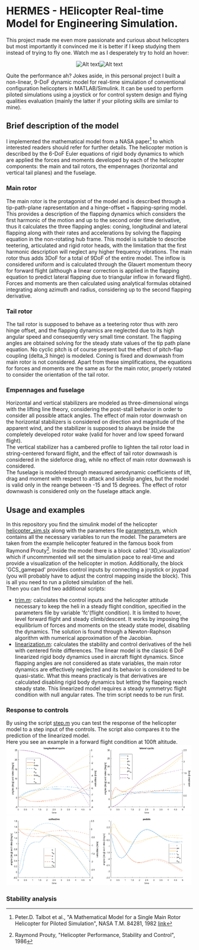 # HERMES - HElicopter Real-time Model for Engineering Simulation. 
This project made me even more passionate and curious about helicopters but most importantly it convinced me it is better if I keep studying them instead of trying to fly one. Watch me as I desperately try to hold an hover:
<p align="center">
<img src="/media/hover_piloting.gif" alt="Alt text" width="400"/><img src="/media/joystick.gif" alt="Alt text" width="200"/>
</p>
Quite the performance ah?
Jokes aside, in this personal project I built a non-linear, 9-DoF dynamic model for real-time simulation of conventional configuration helicopters in MATLAB/Simulink. It can be used to perform piloted simulations using a joystick or for control system design and flying qualities evaluation (mainly the latter if your piloting skills are similar to mine).

## Brief description of the model
I implemented the mathematical model from a NASA paper[^1] to which interested readers should refer for further details. The helicopter motion is described by the 6-DoF Euler equations of rigid body dynamics to which are applied the forces and moments developed by each of the helicopter components: the main and tail rotors, the empennages (horizontal and vertical tail planes) and the fuselage.
### Main rotor
The main rotor is the protagonist of the model and is described through a tip-path-plane rapresentation and a hinge-offset + flapping-spring model. This provides a description of the flapping dynamics which considers the first harmonic of the motion and up to the second order time derivative, thus it calculates the three flapping angles: coning, longitudinal and lateral flapping along with their rates and accelerations by solving the flapping equation in the non-rotating hub frame. This model is suitable to describe teetering, articulated and rigid rotor heads, with the limitation that the first harmonic description will neglect any higher frequency vibrations. The main rotor thus adds 3DoF for a total of 9DoF of the entire model. The inflow is considered uniform and is calculated through the Glauert momentum theory for forward flight (although a linear correction is applied in the flapping equation to predict lateral flapping due to triangular inflow in forward flight). Forces and moments are then calculated using analytical formulas obtained integrating along azimuth and radius, considering up to the second flapping derivative. 
### Tail rotor
The tail rotor is supposed to behave as a teetering rotor thus with zero hinge offset, and the flapping dynamics are neglected due to its high angular speed and consequently very small time constant. The flapping angles are obtained solving for the steady state values of the tip path plane equation. No cyclic pitch is of course present but the effect of pitch-flap coupling (delta_3 hinge) is modeled. Coning is fixed and downwash from main rotor is not considered. Apart from these simplifications, the equations for forces and moments are the same as for the main rotor, properly rotated to consider the orientation of the tail rotor.
### Empennages and fuselage 
Horizontal and vertical stabilizers are modeled as three-dimensional wings with the lifting line theory, considering the post-stall behavior in order to consider all possible attack angles. The effect of main rotor downwash on the horizontal stabilizers is considered on direction and magnitude of the apparent wind, and the stabilizer is supposed to always be inside the completely developed rotor wake (valid for hover and low speed forward flight).\
The vertical stabilizer has a cambered profile to lighten the tail rotor load in string-centered forward flight, and the effect of tail rotor downwash is considered in the sideforce drag, while no effect of main rotor downwash is considered.\
The fuselage is modeled through measured aerodynamic coefficients of lift, drag and moment with respect to attack and sideslip angles, but the model is valid only in the reange between -15 and 15 degrees. The effect of rotor downwash is considered only on the fuselage attack angle.

## Usage and examples 
In this repository you find the simulink model of the helicopter [helicopter_sim.slx](/helicopter_sim.slx) along with the parameters file [parameters.m](/parameters.m), which contains all the necessary variables to run the model. The parameters are taken from the example helicopter featured in the famous book from Raymond Prouty[^2]. Inside the model there is a block called '3D_visualization' which if uncommmented will set the simulation pace to real-time and provide a visualization of the helicopter in motion. Additionally, the block 'GCS_gamepad' provides control inputs by connecting a joystick or joypad (you will probably have to adjust the control mapping inside the block). This is all you need to run a piloted simulation of the heli.\
Then you can find two additional scripts:
- [trim.m](/trim.m): calculates the control inputs and the helicopter attitude necessary to keep the heli in a steady flight condition, specified in the parameters file by variable 'fc'(flight condition). It is limited to hover, level forward flight and steady climb/descent. It works by imposing the equilibrium of forces and moments on the steady state model, disabling the dynamics. The solution is found through a Newton-Raphson algorithm with numerical approximation of the Jacobian.
- [linearization.m](7linearization.m): calculates the stability and control derivatives of the heli with centered finite differences. The linear model is the classic 6 DoF linearized rigid body dynamics used in aircraft flight dynamics. Since flapping angles are not considered as state variables, the main rotor dynamics are effectively neglected and its behavior is considered to be quasi-static. What this means practicaly is that derivatives are calculated disabling rigid body dynamics but letting the flapping reach steady state. This linearized model requires a steady symmetryc flight condition with null angular rates. The trim script needs to be run first.

### Response to controls
By using the script [step.m](/step.m) you can test the response of the helicopter model to a step input of the controls. The script also compares it to the prediction of the linearized model.\
Here you see an example in a forward flight condition at 100ft altitude.\
<img src="/media/lon_cyc_step_ff_60kn.png" alt="Alt text" width="250"/><img src="/media/lat_cyc_step_ff_60kn.png" alt="Alt text" width="250"/>
<img src="/media/coll_step_ff_60kn.png" alt="Alt text" width="250"/><img src="/media/ped_step_ff_60kn.png" alt="Alt text" width="250"/>

### Stability analysis

[^1]: Peter.D. Talbot et al., "A Mathematical Model for a Single Main Rotor Helicopter for Piloted Simulation", NASA T.M. 84281, 1982 [link](https://ntrs.nasa.gov/citations/19830001781)
[^2]: Raymond Prouty, "Helicopter Performance, Stability and Control", 1986

